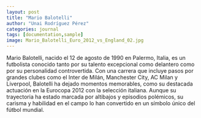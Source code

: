 ```yaml
---
layout: post
title: "Mario Balotelli"
author: "Unai Rodríguez Pérez"
categories: journal
tags: [documentation,sample]
image: Mario_Balotelli_Euro_2012_vs_England_02.jpg
---
```


Mario Balotelli, nacido el 12 de agosto de 1990 en Palermo, Italia, es un futbolista conocido tanto por su talento excepcional como delantero como por su personalidad controvertida. Con una carrera que incluye pasos por grandes clubes como el Inter de Milán, Manchester City, AC Milan y Liverpool, Balotelli ha dejado momentos memorables, como su destacada actuación en la Eurocopa 2012 con la selección italiana. Aunque su trayectoria ha estado marcada por altibajos y episodios polémicos, su carisma y habilidad en el campo lo han convertido en un símbolo único del fútbol mundial.